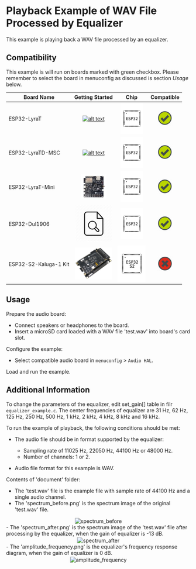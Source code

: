 # Playback Example of WAV File Processed by Equalizer

This example is playing back a WAV file processed by an equalizer.

## Compatibility

This example is will run on boards marked with green checkbox. Please remember to select the board in menuconfig as discussed is section *Usage* below.

| Board Name | Getting Started | Chip | Compatible |
|-------------------|:--------------------------------------------------------------------------------------------------------------------------------------------------------------------------------------------:|:--------------------------------------------------------------------:|:-----------------------------------------------------------------:|
| ESP32-LyraT | [![alt text](../../../docs/_static/esp32-lyrat-v4.3-side-small.jpg "ESP32-LyraT")](https://docs.espressif.com/projects/esp-adf/en/latest/get-started/get-started-esp32-lyrat.html) | <img src="../../../docs/_static/ESP32.svg" height="85" alt="ESP32"> | ![alt text](../../../docs/_static/yes-button.png "Compatible") |
| ESP32-LyraTD-MSC | [![alt text](../../../docs/_static/esp32-lyratd-msc-v2.2-small.jpg "ESP32-LyraTD-MSC")](https://docs.espressif.com/projects/esp-adf/en/latest/get-started/get-started-esp32-lyratd-msc.html) | <img src="../../../docs/_static/ESP32.svg" height="85" alt="ESP32"> | ![alt text](../../../docs/_static/yes-button.png "Compatible") |
| ESP32-LyraT-Mini | [![alt text](../../../docs/_static/esp32-lyrat-mini-v1.2-small.jpg "ESP32-LyraT-Mini")](https://docs.espressif.com/projects/esp-adf/en/latest/get-started/get-started-esp32-lyrat-mini.html) | <img src="../../../docs/_static/ESP32.svg" height="85" alt="ESP32"> | ![alt text](../../../docs/_static/yes-button.png "Compatible") |
| ESP32-Dul1906 | ![alt text](../../../docs/_static/missing-image.png "ESP32-Korvo-DUL1906") | <img src="../../../docs/_static/ESP32.svg" height="85" alt="ESP32"> | ![alt text](../../../docs/_static/yes-button.png "Compatible") |
| ESP32-S2-Kaluga-1 Kit | ![alt text](../../../docs/_static/esp32-s2-kaluga-1-kit-small.png "ESP32-S2-Kaluga-1 Kit") | <img src="../../../docs/_static/ESP32-S2.svg" height="100" alt="ESP32-S2"> | ![alt text](../../../docs/_static/no-button.png "Compatible") |

## Usage

Prepare the audio board:

- Connect speakers or headphones to the board. 
- Insert a microSD card loaded with a WAV file 'test.wav' into board's card slot.

Configure the example:

- Select compatible audio board in `menuconfig` > `Audio HAL`.

Load and run the example.


## Additional Information

To change the parameters of the equalizer, edit set_gain[] table in filr `equalizer_example.c`. The center frequencies of equalizer are 31 Hz, 62 Hz, 125 Hz, 250 Hz, 500 Hz, 1 kHz, 2 kHz, 4 kHz, 8 kHz and 16 kHz.

To run the example of playback, the following conditions should be met:

- The audio file should be in format supported by the equalizer:
    * Sampling rate of 11025 Hz, 22050 Hz, 44100 Hz or 48000 Hz.
    * Number of channels: 1 or 2.

- Audio file format for this example is WAV.

Contents of 'document' folder:

- The 'test.wav' file is the example file with sample rate of 44100 Hz and a single audio channel.
- The 'spectrum_before.png' is the spectrum image of the original 'test.wav' file.
<div  align="center"><img src="document/spectrum_before.png" width="700" alt ="spectrum_before" align=center /></div>
- The 'spectrum_after.png' is the spectrum image of the 'test.wav' file after processing by the equalizer, when the gain of equalizer is -13 dB.
<div align="center"><img src="document/spectrum_after.png" width="700" alt ="spectrum_after" align=center /></div>
- The 'amplitude_frequency.png' is the equalizer's frequency response diagram, when the gain of equalizer is 0 dB.
<div align="center"><img src="document/amplitude_frequency.png" width="700" alt ="amplitude_frequency" align=center /></div>
